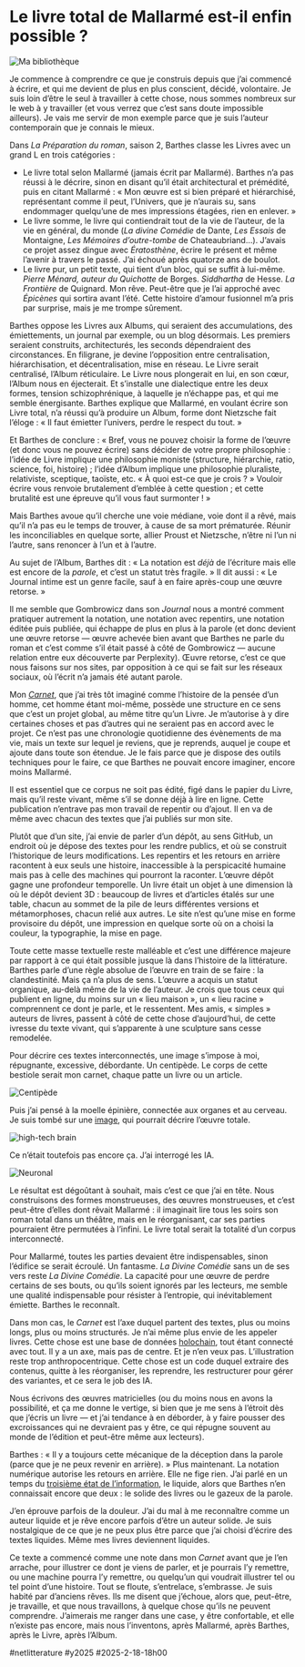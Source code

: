 # Le livre total de Mallarmé est-il enfin possible ?

![Ma bibliothèque](_i/malib.webp)

Je commence à comprendre ce que je construis depuis que j’ai commencé à écrire, et qui me devient de plus en plus conscient, décidé, volontaire. Je suis loin d’être le seul à travailler à cette chose, nous sommes nombreux sur le web à y travailler (et vous verrez que c’est sans doute impossible ailleurs). Je vais me servir de mon exemple parce que je suis l’auteur contemporain que je connais le mieux.

Dans *La Préparation du roman*, saison 2, Barthes classe les Livres avec un grand L en trois catégories :

* Le livre total selon Mallarmé (jamais écrit par Mallarmé). Barthes n’a pas réussi à le décrire, sinon en disant qu’il était architectural et prémédité, puis en citant Mallarmé : « Mon œuvre est si bien préparé et hiérarchisé, représentant comme il peut, l’Univers, que je n’aurais su, sans endommager quelqu’une de mes impressions étagées, rien en enlever. »
* Le livre somme, le livre qui contiendrait tout de la vie de l’auteur, de la vie en général, du monde (*La divine Comédie* de Dante, *Les Essais* de Montaigne, *Les Mémoires d’outre-tombe* de Chateaubriand…). J’avais ce projet assez dingue avec *Ératosthène*, écrire le présent et même l’avenir à travers le passé. J’ai échoué après quatorze ans de boulot.
* Le livre pur, un petit texte, qui tient d’un bloc, qui se suffit à lui-même. *Pierre Ménard, auteur du Quichotte* de Borges. *Siddhartha* de Hesse. *La Frontière* de Quignard. Mon rêve. Peut-être que je l’ai approché avec *Épicènes* qui sortira avant l’été. Cette histoire d’amour fusionnel m’a pris par surprise, mais je me trompe sûrement.

Barthes oppose les Livres aux Albums, qui seraient des accumulations, des émiettements, un journal par exemple, ou un blog désormais. Les premiers seraient construits, architecturés, les seconds dépendraient des circonstances. En filigrane, je devine l’opposition entre centralisation, hiérarchisation, et décentralisation, mise en réseau. Le Livre serait centralisé, l’Album réticulaire. Le Livre nous plongerait en lui, en son cœur, l’Album nous en éjecterait. Et s’installe une dialectique entre les deux formes, tension schizophrénique, à laquelle je n’échappe pas, et qui me semble énergisante. Barthes explique que Mallarmé, en voulant écrire son Livre total, n’a réussi qu’à produire un Album, forme dont Nietzsche fait l’éloge : « Il faut émietter l’univers, perdre le respect du tout. »

Et Barthes de conclure : « Bref, vous ne pouvez choisir la forme de l’œuvre (et donc vous ne pouvez écrire) sans décider de votre propre philosophie : l’idée de Livre implique une philosophie moniste (structure, hiérarchie, ratio, science, foi, histoire) ; l’idée d’Album implique une philosophie pluraliste, relativiste, sceptique, taoïste, etc. « À quoi est-ce que je crois ? » Vouloir écrire vous renvoie brutalement d’emblée à cette question ; et cette brutalité est une épreuve qu’il vous faut surmonter ! »

Mais Barthes avoue qu’il cherche une voie médiane, voie dont il a rêvé, mais qu’il n’a pas eu le temps de trouver, à cause de sa mort prématurée. Réunir les inconciliables en quelque sorte, allier Proust et Nietzsche, n’être ni l’un ni l’autre, sans renoncer à l’un et à l’autre.

Au sujet de l’Album, Barthes dit : « La notation est *déjà* de l’écriture mais elle est encore de la *parole*, et c’est un statut très fragile. » Il dit aussi : « Le Journal intime est un genre facile, sauf à en faire après-coup une œuvre retorse. »

Il me semble que Gombrowicz dans son *Journal* nous a montré comment pratiquer autrement la notation, une notation avec repentirs, une notation éditée puis publiée, qui échappe de plus en plus à la parole (et donc devient une œuvre retorse — œuvre achevée bien avant que Barthes ne parle du roman et c’est comme s’il était passé à côté de Gombrowicz — aucune relation entre eux découverte par Perplexity). Œuvre retorse, c’est ce que nous faisons sur nos sites, par opposition à ce qui se fait sur les réseaux sociaux, où l’écrit n’a jamais été autant parole.

Mon [*Carnet*](https://tcrouzet.com/tag/carnet-de-route/), que j’ai très tôt imaginé comme l’histoire de la pensée d’un homme, cet homme étant moi-même, possède une structure en ce sens que c’est un projet global, au même titre qu’un Livre. Je m’autorise à y dire certaines choses et pas d’autres qui ne seraient pas en accord avec le projet. Ce n’est pas une chronologie quotidienne des évènements de ma vie, mais un texte sur lequel je reviens, que je reprends, auquel je coupe et ajoute dans toute son étendue. Je le fais parce que je dispose des outils techniques pour le faire, ce que Barthes ne pouvait encore imaginer, encore moins Mallarmé.

Il est essentiel que ce corpus ne soit pas édité, figé dans le papier du Livre, mais qu’il reste vivant, même s’il se donne déjà à lire en ligne. Cette publication n’entrave pas mon travail de repentir ou d’ajout. Il en va de même avec chacun des textes que j’ai publiés sur mon site.

Plutôt que d’un site, j’ai envie de parler d’un dépôt, au sens GitHub, un endroit où je dépose des textes pour les rendre publics, et où se construit l’historique de leurs modifications. Les repentirs et les retours en arrière racontent à eux seuls une histoire, inaccessible à la perspicacité humaine mais pas à celle des machines qui pourront la raconter. L’œuvre dépôt gagne une profondeur temporelle. Un livre était un objet à une dimension là où le dépôt devient 3D : beaucoup de livres et d’articles étalés sur une table, chacun au sommet de la pile de leurs différentes versions et métamorphoses, chacun relié aux autres. Le site n’est qu’une mise en forme provisoire du dépôt, une impression en quelque sorte où on a choisi la couleur, la typographie, la mise en page.

Toute cette masse textuelle reste malléable et c’est une différence majeure par rapport à ce qui était possible jusque là dans l’histoire de la littérature. Barthes parle d’une règle absolue de l’œuvre en train de se faire : la clandestinité. Mais ça n’a plus de sens. L’œuvre a acquis un statut organique, au-delà même de la vie de l’auteur. Je crois que tous ceux qui publient en ligne, du moins sur un « lieu maison », un « lieu racine » comprennent ce dont je parle, et le ressentent. Mes amis, « simples » auteurs de livres, passent à côté de cette chose d’aujourd’hui, de cette ivresse du texte vivant, qui s’apparente à une sculpture sans cesse remodelée.

Pour décrire ces textes interconnectés, une image s’impose à moi, répugnante, excessive, débordante. Un centipède. Le corps de cette bestiole serait mon carnet, chaque patte un livre ou un article.

![Centipède](_i/centipede.webp)

Puis j’ai pensé à la moelle épinière, connectée aux organes et au cerveau. Je suis tombé sur une [image](https://www.thehighestofthemountains.com/brainmaps.php), qui pourrait décrire l’œuvre totale.

![high-tech brain](_i/brainmap.webp)

Ce n’était toutefois pas encore ça. J’ai interrogé les IA.

![Neuronal](_i/davinci.webp)

Le résultat est dégoûtant à souhait, mais c’est ce que j’ai en tête. Nous construisons des formes monstrueuses, des œuvres monstrueuses, et c’est peut-être d’elles dont rêvait Mallarmé : il imaginait lire tous les soirs son roman total dans un théâtre, mais en le réorganisant, car ses parties pourraient être permutées à l’infini. Le livre total serait la totalité d’un corpus interconnecté.

Pour Mallarmé, toutes les parties devaient être indispensables, sinon l’édifice se serait écroulé. Un fantasme. *La Divine Comédie* sans un de ses vers reste *La Divine Comédie*. La capacité pour une œuvre de perdre certains de ses bouts, ou qu’ils soient ignorés par les lecteurs, me semble une qualité indispensable pour résister à l’entropie, qui inévitablement émiette. Barthes le reconnaît.

Dans mon cas, le *Carnet* est l’axe duquel partent des textes, plus ou moins longs, plus ou moins structurés. Je n’ai même plus envie de les appeler livres. Cette chose est une base de données [holochain](https://www.holochain.org/), tout étant connecté avec tout. Il y a un axe, mais pas de centre. Et je n’en veux pas. L’illustration reste trop anthropocentrique. Cette chose est un code duquel extraire des contenus, quitte à les réorganiser, les reprendre, les restructurer pour gérer des variantes, et ce sera le job des IA.

Nous écrivons des œuvres matricielles (ou du moins nous en avons la possibilité, et ça me donne le vertige, si bien que je me sens à l’étroit dès que j’écris un livre — et j’ai tendance à en déborder, à y faire pousser des excroissances qui ne devraient pas y être, ce qui répugne souvent au monde de l’édition et peut-être même aux lecteurs).

Barthes : « Il y a toujours cette mécanique de la déception dans la parole (parce que je ne peux revenir en arrière). » Plus maintenant. La notation numérique autorise les retours en arrière. Elle ne fige rien. J’ai parlé en un temps du [troisième état de l’information](https://tcrouzet.com/2009/09/10/le-flux-troisieme-etat-de-linformation/), le liquide, alors que Barthes n’en connaissait encore que deux : le solide des livres ou le gazeux de la parole.

J’en éprouve parfois de la douleur. J’ai du mal à me reconnaître comme un auteur liquide et je rêve encore parfois d’être un auteur solide. Je suis nostalgique de ce que je ne peux plus être parce que j’ai choisi d’écrire des textes liquides. Même mes livres deviennent liquides.

Ce texte a commencé comme une note dans mon *Carnet* avant que je l’en arrache, pour illustrer ce dont je viens de parler, et je pourrais l’y remettre, ou une machine pourra l’y remettre, ou quelqu’un qui voudrait illustrer tel ou tel point d’une histoire. Tout se floute, s’entrelace, s’embrasse. Je suis habité par d’anciens rêves. Ils me disent que j’échoue, alors que, peut-être, je travaille, et que nous travaillons, à quelque chose qu’ils ne peuvent comprendre. J’aimerais me ranger dans une case, y être confortable, et elle n’existe pas encore, mais nous l’inventons, après Mallarmé, après Barthes, après le Livre, après l’Album.

#netlitterature #y2025 #2025-2-18-18h00
